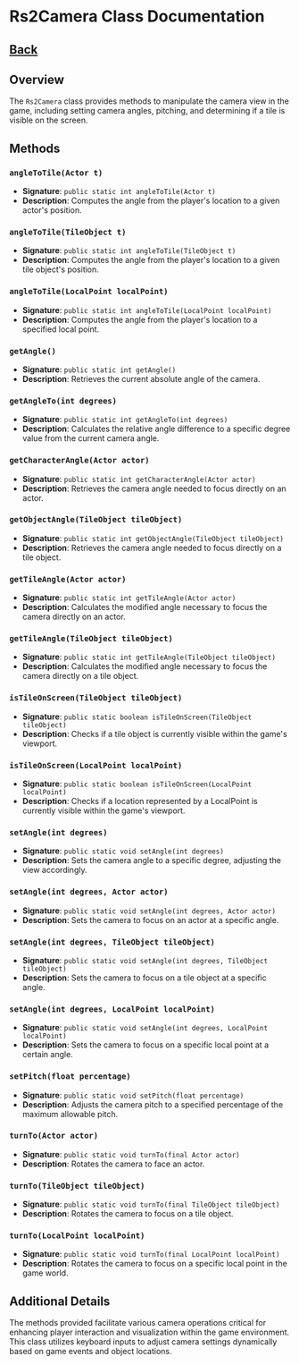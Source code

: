 # Rs2Camera Class Documentation

## [Back](development.md)

## Overview
The `Rs2Camera` class provides methods to manipulate the camera view in the game, including setting camera angles, pitching, and determining if a tile is visible on the screen.

## Methods

### `angleToTile(Actor t)`
- **Signature**: `public static int angleToTile(Actor t)`
- **Description**: Computes the angle from the player's location to a given actor's position.

### `angleToTile(TileObject t)`
- **Signature**: `public static int angleToTile(TileObject t)`
- **Description**: Computes the angle from the player's location to a given tile object's position.

### `angleToTile(LocalPoint localPoint)`
- **Signature**: `public static int angleToTile(LocalPoint localPoint)`
- **Description**: Computes the angle from the player's location to a specified local point.

### `getAngle()`
- **Signature**: `public static int getAngle()`
- **Description**: Retrieves the current absolute angle of the camera.

### `getAngleTo(int degrees)`
- **Signature**: `public static int getAngleTo(int degrees)`
- **Description**: Calculates the relative angle difference to a specific degree value from the current camera angle.

### `getCharacterAngle(Actor actor)`
- **Signature**: `public static int getCharacterAngle(Actor actor)`
- **Description**: Retrieves the camera angle needed to focus directly on an actor.

### `getObjectAngle(TileObject tileObject)`
- **Signature**: `public static int getObjectAngle(TileObject tileObject)`
- **Description**: Retrieves the camera angle needed to focus directly on a tile object.

### `getTileAngle(Actor actor)`
- **Signature**: `public static int getTileAngle(Actor actor)`
- **Description**: Calculates the modified angle necessary to focus the camera directly on an actor.

### `getTileAngle(TileObject tileObject)`
- **Signature**: `public static int getTileAngle(TileObject tileObject)`
- **Description**: Calculates the modified angle necessary to focus the camera directly on a tile object.

### `isTileOnScreen(TileObject tileObject)`
- **Signature**: `public static boolean isTileOnScreen(TileObject tileObject)`
- **Description**: Checks if a tile object is currently visible within the game's viewport.

### `isTileOnScreen(LocalPoint localPoint)`
- **Signature**: `public static boolean isTileOnScreen(LocalPoint localPoint)`
- **Description**: Checks if a location represented by a LocalPoint is currently visible within the game's viewport.

### `setAngle(int degrees)`
- **Signature**: `public static void setAngle(int degrees)`
- **Description**: Sets the camera angle to a specific degree, adjusting the view accordingly.

### `setAngle(int degrees, Actor actor)`
- **Signature**: `public static void setAngle(int degrees, Actor actor)`
- **Description**: Sets the camera to focus on an actor at a specific angle.

### `setAngle(int degrees, TileObject tileObject)`
- **Signature**: `public static void setAngle(int degrees, TileObject tileObject)`
- **Description**: Sets the camera to focus on a tile object at a specific angle.

### `setAngle(int degrees, LocalPoint localPoint)`
- **Signature**: `public static void setAngle(int degrees, LocalPoint localPoint)`
- **Description**: Sets the camera to focus on a specific local point at a certain angle.

### `setPitch(float percentage)`
- **Signature**: `public static void setPitch(float percentage)`
- **Description**: Adjusts the camera pitch to a specified percentage of the maximum allowable pitch.

### `turnTo(Actor actor)`
- **Signature**: `public static void turnTo(final Actor actor)`
- **Description**: Rotates the camera to face an actor.

### `turnTo(TileObject tileObject)`
- **Signature**: `public static void turnTo(final TileObject tileObject)`
- **Description**: Rotates the camera to focus on a tile object.

### `turnTo(LocalPoint localPoint)`
- **Signature**: `public static void turnTo(final LocalPoint localPoint)`
- **Description**: Rotates the camera to focus on a specific local point in the game world.

## Additional Details
The methods provided facilitate various camera operations critical for enhancing player interaction and visualization within the game environment. This class utilizes keyboard inputs to adjust camera settings dynamically based on game events and object locations.
